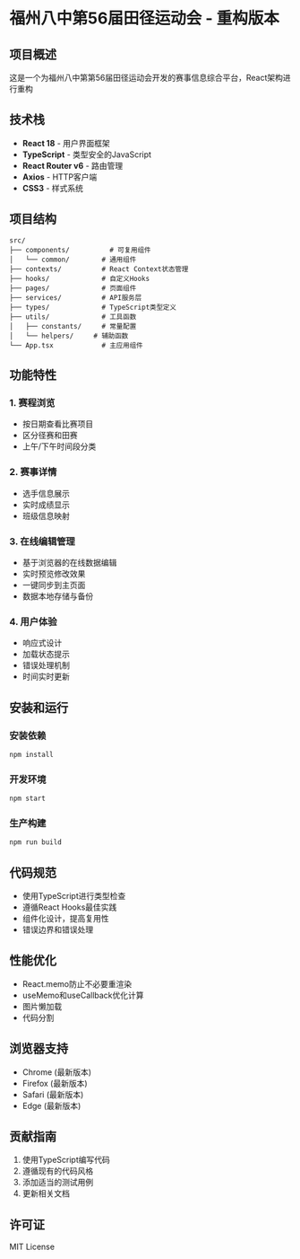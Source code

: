 # 福州八中第56届田径运动会 - 重构版本

## 项目概述

这是一个为福州八中第第56届田径运动会开发的赛事信息综合平台，React架构进行重构

## 技术栈

- **React 18** - 用户界面框架
- **TypeScript** - 类型安全的JavaScript
- **React Router v6** - 路由管理
- **Axios** - HTTP客户端
- **CSS3** - 样式系统

## 项目结构

```
src/
├── components/          # 可复用组件
│   └── common/        # 通用组件
├── contexts/          # React Context状态管理
├── hooks/             # 自定义Hooks
├── pages/             # 页面组件
├── services/          # API服务层
├── types/             # TypeScript类型定义
├── utils/             # 工具函数
│   ├── constants/     # 常量配置
│   └── helpers/     # 辅助函数
└── App.tsx            # 主应用组件
```

## 功能特性

### 1. 赛程浏览
- 按日期查看比赛项目
- 区分径赛和田赛
- 上午/下午时间段分类

### 2. 赛事详情
- 选手信息展示
- 实时成绩显示
- 班级信息映射

### 3. 在线编辑管理
- 基于浏览器的在线数据编辑
- 实时预览修改效果
- 一键同步到主页面
- 数据本地存储与备份

### 4. 用户体验
- 响应式设计
- 加载状态提示
- 错误处理机制
- 时间实时更新

## 安装和运行

### 安装依赖
```bash
npm install
```

### 开发环境
```bash
npm start
```

### 生产构建
```bash
npm run build
```

## 代码规范

- 使用TypeScript进行类型检查
- 遵循React Hooks最佳实践
- 组件化设计，提高复用性
- 错误边界和错误处理

## 性能优化

- React.memo防止不必要重渲染
- useMemo和useCallback优化计算
- 图片懒加载
- 代码分割

## 浏览器支持

- Chrome (最新版本)
- Firefox (最新版本)
- Safari (最新版本)
- Edge (最新版本)

## 贡献指南

1. 使用TypeScript编写代码
2. 遵循现有的代码风格
3. 添加适当的测试用例
4. 更新相关文档

## 许可证

MIT License